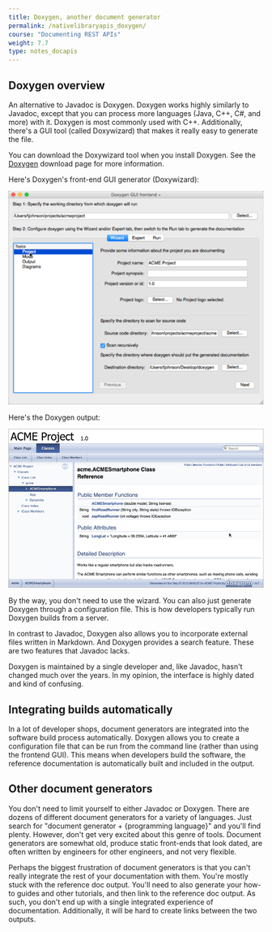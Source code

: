 ```yaml
---
title: Doxygen, another document generator
permalink: /nativelibraryapis_doxygen/
course: "Documenting REST APIs"
weight: 7.7
type: notes_docapis
---
```


## Doxygen overview

An alternative to Javadoc is Doxygen. Doxygen works highly similarly to Javadoc, except that you can process more languages (Java, C++, C#, and more) with it. Doxygen is most commonly used with C++. Additionally, there's a GUI tool (called Doxywizard) that makes it really easy to generate the file. 

You can download the Doxywizard tool when you install Doxygen. See the [Doxygen](http://www.stack.nl/~dimitri/doxygen/download.html) download page for more information.

Here's Doxygen's front-end GUI generator (Doxywizard):

<img src="images_api/doxygenfrontendgui.png" alt="Doxygen front-end GUI generator" />

Here's the Doxygen output:

<img src="images_api/doxygensample.png" alt="Doxygen Sample" />

By the way, you don't need to use the wizard. You can also just generate Doxygen through a configuration file. This is how developers typically run Doxygen builds from a server.

In contrast to Javadoc, Doxygen also allows you to incorporate external files written in Markdown. And Doxygen provides a search feature. These are two features that Javadoc lacks.

Doxygen is maintained by a single developer and, like Javadoc, hasn't changed much over the years. In my opinion, the interface is highly dated and kind of confusing. 

## Integrating builds automatically

In a lot of developer shops, document generators are integrated into the software build process automatically. Doxygen allows you to create a configuration file that can be run from the command line (rather than using the frontend GUI). This means when developers build the software, the reference documentation is automatically built and included in the output.

## Other document generators

You don't need to limit yourself to either Javadoc or Doxygen. There are dozens of different document generators for a variety of languages. Just search for "document generator + {programming language}" and you'll find plenty. However, don't get very excited about this genre of tools. Document generators are somewhat old, produce static front-ends that look dated, are often written by engineers for other engineers, and not very flexible. 

Perhaps the biggest frustration of document generators is that you can't really integrate the rest of your documentation with them. You're mostly stuck with the reference doc output. You'll need to also generate your how-to guides and other tutorials, and then link to the reference doc output. As such, you don't end up with a single integrated experience of documentation. Additionally, it will be hard to create links between the two outputs.


